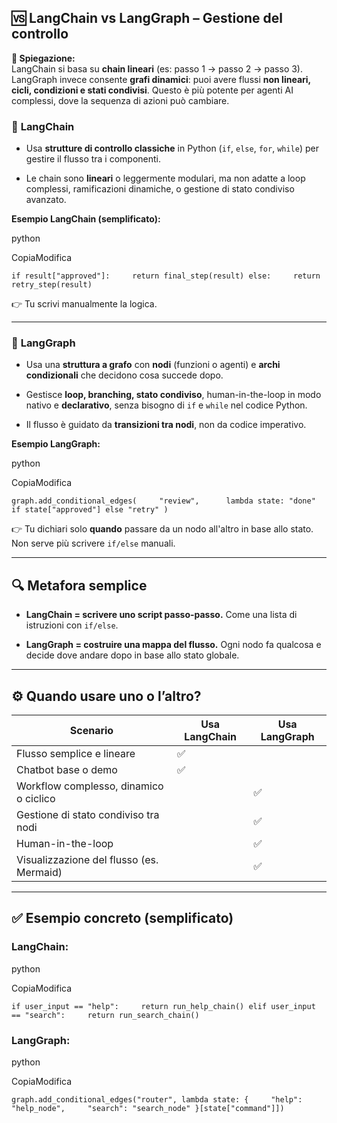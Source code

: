 ## 🆚 LangChain vs LangGraph – Gestione del controllo

**🧠 Spiegazione:**  
LangChain  si basa su **chain lineari** (es: passo 1 → passo 2 → passo 3).  
LangGraph  invece consente **grafi dinamici**: puoi avere flussi **non lineari, cicli, condizioni e stati condivisi**. Questo è più potente per agenti AI complessi, dove la sequenza di azioni può cambiare.

### 🔹 **LangChain**

- Usa **strutture di controllo classiche** in Python (`if`, `else`, `for`, `while`) per gestire il flusso tra i componenti.
    
- Le chain sono **lineari** o leggermente modulari, ma non adatte a loop complessi, ramificazioni dinamiche, o gestione di stato condiviso avanzato.
    

**Esempio LangChain (semplificato):**

python

CopiaModifica

`if result["approved"]:     return final_step(result) else:     return retry_step(result)`

👉 Tu scrivi manualmente la logica.

---

### 🔹 **LangGraph**

- Usa una **struttura a grafo** con **nodi** (funzioni o agenti) e **archi condizionali** che decidono cosa succede dopo.
    
- Gestisce **loop, branching, stato condiviso**, human-in-the-loop in modo nativo e **declarativo**, senza bisogno di `if` e `while` nel codice Python.
    
- Il flusso è guidato da **transizioni tra nodi**, non da codice imperativo.
    

**Esempio LangGraph:**

python

CopiaModifica

`graph.add_conditional_edges(     "review",      lambda state: "done" if state["approved"] else "retry" )`

👉 Tu dichiari solo **quando** passare da un nodo all'altro in base allo stato.  
Non serve più scrivere `if/else` manuali.

---

## 🔍 Metafora semplice

- **LangChain = scrivere uno script passo-passo.** Come una lista di istruzioni con `if/else`.
    
- **LangGraph = costruire una mappa del flusso.** Ogni nodo fa qualcosa e decide dove andare dopo in base allo stato globale.
    

---

## ⚙️ Quando usare uno o l’altro?

|Scenario|Usa LangChain|Usa LangGraph|
|---|---|---|
|Flusso semplice e lineare|✅||
|Chatbot base o demo|✅||
|Workflow complesso, dinamico o ciclico||✅|
|Gestione di stato condiviso tra nodi||✅|
|Human-in-the-loop||✅|
|Visualizzazione del flusso (es. Mermaid)||✅|

---

## ✅ Esempio concreto (semplificato)

### LangChain:

python

CopiaModifica

`if user_input == "help":     return run_help_chain() elif user_input == "search":     return run_search_chain()`

### LangGraph:

python

CopiaModifica

`graph.add_conditional_edges("router", lambda state: {     "help": "help_node",     "search": "search_node" }[state["command"]])`